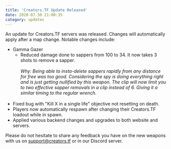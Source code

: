 ```yaml
---
title: 'Creators.TF Update Released'
date: 2020-07-30 21:00:35
category: updates
---
```


<p>An update for Creators.TF servers was released. Changes will automatically apply after a map change. Notable changes include:</p>
<ul>
	<li>Gamma Gazer
		<ul>
			<li>Reduced damage done to sappers from 100 to 34. It now takes 3 shots to remove a sapper.<br/><br/>
			<i>Why: Being able to insta-delete sappers rapidly from any distance for free was too good. Considering the spy is doing everything right and is just getting nullified by this weapon. The clip will now limit you to two effective sapper removals in a clip instead of 6. Giving it a similar timing to the regular wrench.</i><br/><br/></li>
		</ul>
	</li>
	<li>Fixed bug with "Kill X in a single life" objective not resetting on death.</li>
	<li>Players now automatically respawn after changing their Creators.TF loadout while in spawn.</li>
	<li>Applied various backend changes and upgrades to both website and servers.</li>
	
</ul>
Please do not hesitate to share any feedback you have on the new weapons with us on <a href="mailto:support@creators.tf">support@creators.tf</a> or in our Discord server.
